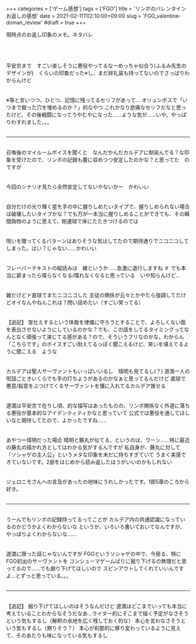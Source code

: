 +++
categories = ['ゲーム感想']
tags = ['FGO']
title = 'リンボのバレンタインお返しの感想'
date = 2021-02-11T02:10:00+09:00
slug = 'FGO_valentine-doman_review'
#draft = true
+++

現時点のお返し印象のメモ。ネタバレ
<!--more-->
<br>
<br>
<br>
平安京まで　すごい楽しそうに悪役やってるなーめっちゃ似合う(ふるみ先生のデザインが)　くらいの印象だった※し、まだ絆礼装も持ってないのでさっぱりわからんけど
<br>
<br>
<br>
※等と言いつつ、ひとつ、記憶に残ってるセリフがあって…
オリュンポスで「いつまで掘った穴を埋めるのか？」的なやつ
これかなり悲痛なセリフだなと思ったけど、その後戦闘になってうやむやになった……ような気が……いや、やっぱりわすれました。。。
<br>
<br>

***

<br>
召喚後のマイルームボイスを聞くと　なんだかんだカルデアに馴染んでる？な印象を受けたので、リンボの記録も腹に収めつつ安定したのかな？と思ってた　のですが
<br>
<br>
<br>
今回のシナリオ見たら全然安定してないやないかー　かわいい
<br>
<br>
<br>
自分だけの光り輝く星を手の中に握りしめたいタイプで、握りしめられない場合は破壊したいタイプかな？でも万が一本当に握りしめることができても、その瞬間偽物のように思えて、剛速球で床にたたきつけるのでは
<br>
<br>
<br>
呪いを贈ってくるパターンはありそうな気はしてたので期待通りでニコニコしてしまった。はい？じゃない……かわいい
<br>
<br>
<br>
フレーバーテキストの縦読みは　雑というか……急激に退行しますね
＃ でも本当に窮まったら喋らなくなる/喋れなくなると思っている　いや知らんけど…
<br>
<br>
<br>
雑だけどド直球でまたニコニコした
主従の関係が云々とかやたら強調してたけどオイなんやねんこれは？問い詰めたい（すごい笑ってる）
<br>
<br>
<br>
【追記】
宮仕えするという体裁を律儀に守ろうとすることで、よろしくない面を表出させないようにしているのかな？でも、この話をしてるタイミングってなんとなく頑張って演じてる感がある？ので、そういうフリなのかな。わからん
「こちらです」のボイスすごい耐えてるっぽく聞こえるけど、笑いを堪えてるように聞こえる　ような
<br>
<br>
<br>
カルデアは聖人サーヴァントもいっぱいいるし　晴明も見てるし(？)
道満一人の呪詛ごときいくらでも手の打ちようがあるのかなぁと思ってるんだけど
直球で悪意/殺意をぶつけてくるサーヴァントを懐に入れてるカルデア推せる
<br>
<br>
<br>
道満は平安京で在りし頃、的な描写はあったものの、リンボ関係なく外道に落ちる悪役が基本的なアイデンティティかなと思っていて
公式では悪役を通してほしいなと期待してたので、よかったですね……
<br>
<br>
<br>
あやつ＝晴明だった場合
晴明と藤丸が似てる、というのは、ウーン……特に最近の藤丸の描かれ方としてはわかる気がするんですが
私自身が、藤丸に対して「ソシャゲの主人公」というメタな印象を未だに持ちすぎていて
うまく実感できていないです。2部をはじめから読み返したほうがいいのかもしれない
<br>
<br>
<br>
ジェロニモさんへの言及があったの地味にうれしかったです。1部5章のころから好き。
<br>
<br>

***

<br>
うーんでもリンボの記録持ってるってことが
カルデア内の共通認識になっているのかどうかよくわからないな
というか、いろいろ書いておいてなんですが、やっぱりよくわからないな……
<br>
<br>
<br>
道満に限った話じゃないんですが
FGOというソシャゲの中で、今居る、特にFGO初出のサーヴァントを
コンシューマゲームばりに掘り下げるの無理だと思ってるので……でも掘り下げてほしいので
スピンアウトしてくれていいんですよ…とずっと思っている。。。
<br>
<br>

***

<br>
【追記】
掘り下げてほしいのはそうなんだけど
道満はどこまでいっても本当に考えていることわからなそうだなあ…ライター的にそこまで描く予定がなさそうという気もするし（解釈の余地を広く残しておく的な）
本心を言わなさそうという気もするし（黙りそう？）
本心が刹那的に移り変わっているように見えて、そのあたりも味になっている気もするし
<br>